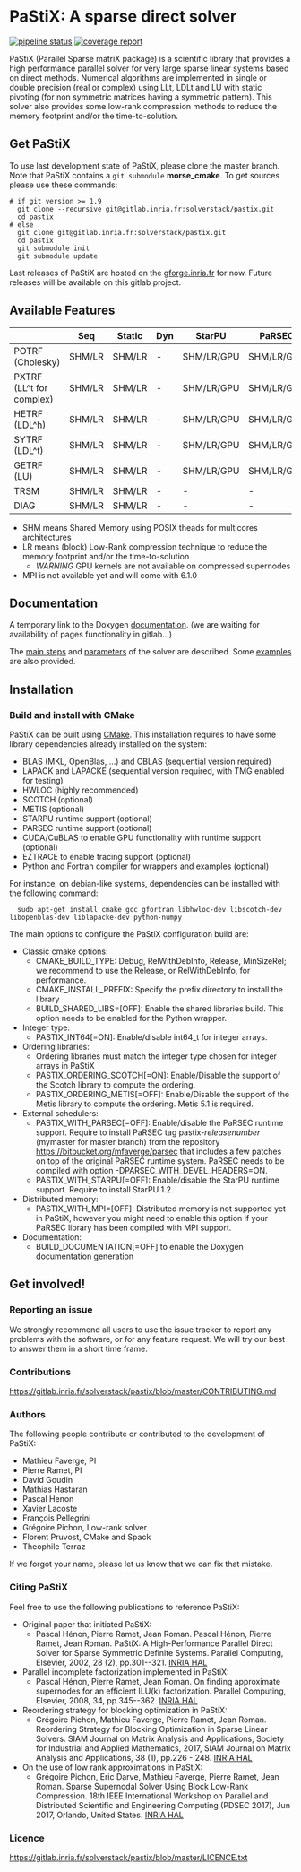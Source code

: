 PaStiX: A sparse direct solver
==============================

[![pipeline status](https://gitlab.inria.fr/solverstack/pastix/badges/master/pipeline.svg)](https://gitlab.inria.fr/solverstack/pastix/pipelines) [![coverage report](https://gitlab.inria.fr/solverstack/pastix/badges/master/coverage.svg)](https://sonarqube.bordeaux.inria.fr/dashboard?id=hiepacs%3Apastix%3Agitlab%3Amaster)

PaStiX (Parallel Sparse matriX package) is a scientific library that provides a
high performance parallel solver for very large sparse linear systems based on
direct methods.  Numerical algorithms are implemented in single or double
precision (real or complex) using LLt, LDLt and LU with static pivoting (for non
symmetric matrices having a symmetric pattern).
This solver also provides some low-rank compression methods to reduce the memory footprint and/or the time-to-solution.

Get PaStiX
----------

To use last development state of PaStiX, please clone the master
branch. Note that PaStiX contains a `git submodule` **morse_cmake**.
To get sources please use these commands:

    # if git version >= 1.9
      git clone --recursive git@gitlab.inria.fr:solverstack/pastix.git
      cd pastix
    # else
      git clone git@gitlab.inria.fr:solverstack/pastix.git
      cd pastix
      git submodule init
      git submodule update

Last releases of PaStiX are hosted on the
[gforge.inria.fr](https://gforge.inria.fr/frs/?group_id=186) for now.
Future releases will be available on this gitlab project.

Available Features
------------------

|                         | Seq    | Static | Dyn    | StarPU     | PaRSEC     |
|-------------------------|--------|--------|--------|------------|------------|
| POTRF (Cholesky)        | SHM/LR | SHM/LR | -      | SHM/LR/GPU | SHM/LR/GPU |
| PXTRF (LL^t for complex)| SHM/LR | SHM/LR | -      | SHM/LR/GPU | SHM/LR/GPU |
| HETRF (LDL^h)           | SHM/LR | SHM/LR | -      | SHM/LR/GPU | SHM/LR/GPU |
| SYTRF (LDL^t)           | SHM/LR | SHM/LR | -      | SHM/LR/GPU | SHM/LR/GPU |
| GETRF (LU)              | SHM/LR | SHM/LR | -      | SHM/LR/GPU | SHM/LR/GPU |
| TRSM                    | SHM/LR | SHM/LR | -      | -          | -          |
| DIAG                    | SHM/LR | SHM/LR | -      | -          | -          |

 * SHM means Shared Memory using POSIX theads for multicores architectures
 * LR means (block) Low-Rank compression technique to reduce the memory footprint and/or the time-to-solution
   * *WARNING* GPU kernels are not available on compressed supernodes
 * MPI is not available yet and will come with 6.1.0

Documentation
-------------

A temporary link to the Doxygen [documentation](http://pastix.gforge.inria.fr/doxygen/html/index.html). (we are waiting for availability of pages functionality in gitlab...)

The [main steps](http://pastix.gforge.inria.fr/doxygen/html/group__pastix__users.html) and [parameters](http://pastix.gforge.inria.fr/doxygen/html/group__pastix__api.html) of the solver are described. Some [examples](http://pastix.gforge.inria.fr/doxygen/html/group__pastix__examples.html) are also provided.

Installation
------------

### Build and install with CMake

PaStiX can be built using [CMake](https://cmake.org/). This
installation requires to have some library dependencies already
installed on the system:
   * BLAS (MKL, OpenBlas, ...) and CBLAS (sequential version required)
   * LAPACK and LAPACKE (sequential version required, with TMG enabled for testing)
   * HWLOC (highly recommended)
   * SCOTCH (optional)
   * METIS (optional)
   * STARPU runtime support (optional)
   * PARSEC runtime support (optional)
   * CUDA/CuBLAS to enable GPU functionality with runtime support (optional)
   * EZTRACE to enable tracing support (optional)
   * Python and Fortran compiler for wrappers and examples (optional)

For instance, on debian-like systems, dependencies can be installed with the following command:

      sudo apt-get install cmake gcc gfortran libhwloc-dev libscotch-dev libopenblas-dev liblapacke-dev python-numpy

The main options to configure the PaStiX configuration build are:
   * Classic cmake options:
       * CMAKE_BUILD_TYPE: Debug, RelWithDebInfo, Release, MinSizeRel; we recommend to use the Release, or RelWithDebInfo, for performance.
       * CMAKE_INSTALL_PREFIX: Specify the prefix directory to install the library
       * BUILD_SHARED_LIBS=[OFF]: Enable the shared libraries build. This option needs to be enabled for the Python wrapper.
   * Integer type:
       * PASTIX_INT64[=ON]: Enable/disable int64_t for integer arrays.
   * Ordering libraries:
       * Ordering libraries must match the integer type chosen for integer arrays in PaStiX
       * PASTIX_ORDERING_SCOTCH[=ON]: Enable/Disable the support of the Scotch library to compute the ordering.
       * PASTIX_ORDERING_METIS[=OFF]: Enable/Disable the support of the Metis library to compute the ordering. Metis 5.1 is required.
   * External schedulers:
       * PASTIX_WITH_PARSEC[=OFF]: Enable/disable the PaRSEC runtime support. Require to install PaRSEC tag pastix-_releasenumber_ (mymaster for master branch) from the repository https://bitbucket.org/mfaverge/parsec that includes a few patches on top of the original PaRSEC runtime system. PaRSEC needs to be compiled with option -DPARSEC_WITH_DEVEL_HEADERS=ON.
       * PASTIX_WITH_STARPU[=OFF]: Enable/disable the StarPU runtime support. Require to install StarPU 1.2.
   * Distributed memory:
       * PASTIX_WITH_MPI=[OFF]: Distributed memory is not supported yet in PaStiX, however you might need to enable this option if your PaRSEC library has been compiled with MPI support.
   * Documentation:
       * BUILD_DOCUMENTATION[=OFF] to enable the Doxygen documentation generation


Get involved!
---------------------

### Reporting an issue

We strongly recommend all users to use the issue tracker to report any problems with the software, or for any feature request. We will try our best to answer them in a short time frame.

### Contributions

https://gitlab.inria.fr/solverstack/pastix/blob/master/CONTRIBUTING.md

### Authors

The following people contribute or contributed to the development of PaStiX:
  * Mathieu Faverge, PI
  * Pierre Ramet, PI
  * David Goudin
  * Mathias Hastaran
  * Pascal Henon
  * Xavier Lacoste
  * François Pellegrini
  * Grégoire Pichon, Low-rank solver
  * Florent Pruvost, CMake and Spack
  * Theophile Terraz

If we forgot your name, please let us know that we can fix that mistake.

### Citing PaStiX

Feel free to use the following publications to reference PaStiX:

* Original paper that initiated PaStiX:
  - Pascal Hénon, Pierre Ramet, Jean Roman. Pascal Hénon, Pierre Ramet, Jean Roman. PaStiX: A High-Performance Parallel Direct Solver for Sparse Symmetric Definite Systems. Parallel Computing, Elsevier, 2002, 28 (2), pp.301--321. [INRIA HAL](https://hal.inria.fr/inria-00346017)
* Parallel incomplete factorization implemented in PaStiX:
  - Pascal Hénon, Pierre Ramet, Jean Roman. On finding approximate supernodes for an efficient ILU(k) factorization. Parallel Computing, Elsevier, 2008, 34, pp.345--362. [INRIA HAL](https://hal.inria.fr/inria-00346018)
* Reordering strategy for blocking optimization in PaStiX:
  - Grégoire Pichon, Mathieu Faverge, Pierre Ramet, Jean Roman. Reordering Strategy for Blocking Optimization in Sparse Linear Solvers. SIAM Journal on Matrix Analysis and Applications, Society for Industrial and Applied Mathematics, 2017, SIAM Journal on Matrix Analysis and Applications, 38 (1), pp.226 - 248. [INRIA HAL](https://hal.inria.fr/hal-01485507v2)
* On the use of low rank approximations in PaStiX:
  - Grégoire Pichon, Eric Darve, Mathieu Faverge, Pierre Ramet, Jean Roman. Sparse Supernodal Solver Using Block Low-Rank Compression. 18th IEEE International Workshop on Parallel and Distributed Scientific and Engineering Computing (PDSEC 2017), Jun 2017, Orlando, United States. [INRIA HAL](https://hal.inria.fr/hal-01502215)

### Licence

https://gitlab.inria.fr/solverstack/pastix/blob/master/LICENCE.txt
